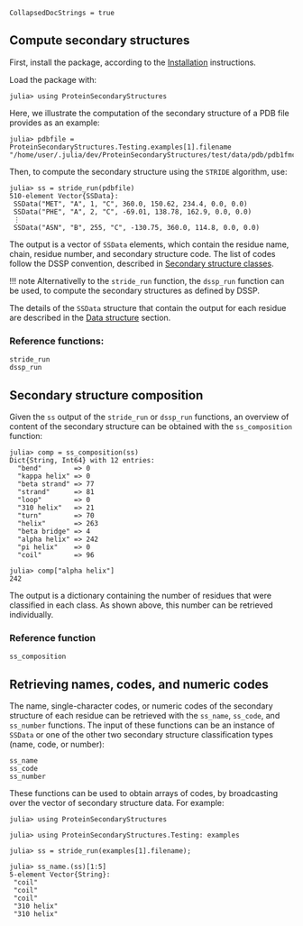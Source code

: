 ```@meta
CollapsedDocStrings = true
```

## Compute secondary structures

First, install the package, according to the [Installation](@ref) instructions.

Load the package with:
```julia-repl
julia> using ProteinSecondaryStructures
```

Here, we illustrate the computation of the secondary structure of a PDB file provides
as an example:
```julia-repl
julia> pdbfile = ProteinSecondaryStructures.Testing.examples[1].filename
"/home/user/.julia/dev/ProteinSecondaryStructures/test/data/pdb/pdb1fmc.pdb"
```

Then, to compute the secondary structure using the `STRIDE` algorithm, use:
```julia-repl
julia> ss = stride_run(pdbfile)
510-element Vector{SSData}:
 SSData("MET", "A", 1, "C", 360.0, 150.62, 234.4, 0.0, 0.0)
 SSData("PHE", "A", 2, "C", -69.01, 138.78, 162.9, 0.0, 0.0)
 ⋮
 SSData("ASN", "B", 255, "C", -130.75, 360.0, 114.8, 0.0, 0.0)
```

The output is a vector of `SSData` elements, which contain the residue name, 
chain, residue number, and secondary structure code. The list of codes follow
the DSSP convention, described in [Secondary structure classes](@ref).

!!! note 
    Alternativelly to the `stride_run` function, the `dssp_run` function can be used, to compute the secondary structures as defined by DSSP.

The details of the `SSData` structure that contain the output for each residue are described in the [Data structure](@ref) section.

### Reference functions:

```@docs
stride_run
dssp_run
```

## Secondary structure composition

Given the `ss` output of the `stride_run` or `dssp_run` functions, an overview of content of the secondary structure can be obtained with the
`ss_composition` function:

```julia-repl
julia> comp = ss_composition(ss)
Dict{String, Int64} with 12 entries:
  "bend"        => 0
  "kappa helix" => 0
  "beta strand" => 77
  "strand"      => 81
  "loop"        => 0
  "310 helix"   => 21
  "turn"        => 70
  "helix"       => 263
  "beta bridge" => 4
  "alpha helix" => 242
  "pi helix"    => 0
  "coil"        => 96

julia> comp["alpha helix"]
242
```

The output is a dictionary containing the number of residues that were classified in each class. As shown above, this number can be retrieved individually.

### Reference function

```@docs
ss_composition
```

## Retrieving names, codes, and numeric codes

The name, single-character codes, or numeric codes of the secondary structure of each residue can be retrieved with the `ss_name`, `ss_code`,
and `ss_number` functions. The input of these functions can be an instance of `SSData` or one of the other two secondary structure
classification types (name, code, or number): 

```@docs
ss_name
ss_code
ss_number
```

These functions can be used to obtain arrays of codes, by broadcasting over the
vector of secondary structure data. For example:

```jldoctest
julia> using ProteinSecondaryStructures

julia> using ProteinSecondaryStructures.Testing: examples

julia> ss = stride_run(examples[1].filename);

julia> ss_name.(ss)[1:5]
5-element Vector{String}:
 "coil"
 "coil"
 "coil"
 "310 helix"
 "310 helix"

```



